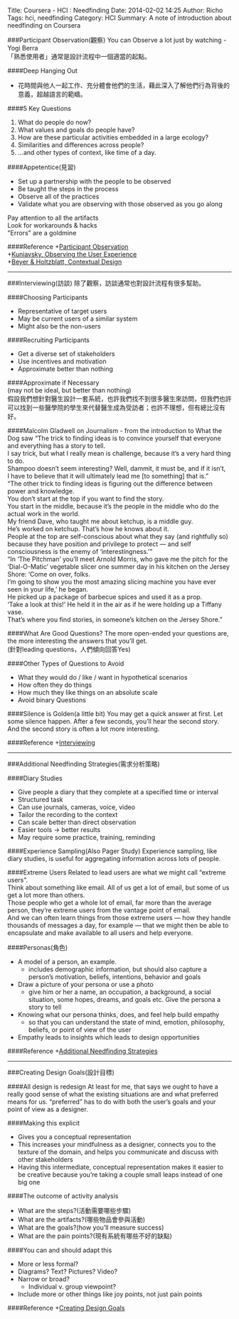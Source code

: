 Title: Coursera - HCI : Needfinding
Date: 2014-02-02 14:25
Author: Richo
Tags: hci, needfinding
Category: HCI
Summary: A note of introduction about needfinding on Coursera

###Participant Observation(觀察)
You can Observe a lot just by watching - Yogi Berra  
「熟悉使用者」通常是設計流程中一個適當的起點。  

####Deep Hanging Out  
-	花時間與他人一起工作、充分體會他們的生活，藉此深入了解他們行為背後的意義，超越語言的範疇。  

####5 Key Questions
1.	What do people do now?  
2.	What values and goals do people have?  
3.	How are these particular activities embedded in a large ecology?  
4.	Similarities and differences across people?  
5.	...and other types of context, like time of a day.  

####Appetentice(見習)
-	Set up a partnership with the people to be observed  
-	Be taught the steps in the process  
-	Observe all of the practices  
-	Validate what you are observing with those observed as you go along  

Pay attention to all the artifacts  
Look for workarounds & hacks  
"Errors" are a goldmine  

####Reference
+[Participant Observation](https://class.coursera.org/hci-003/lecture/20)  
+[Kuniavsky, Observing the User Experience](http://books.google.com.tw/books/about/Observing_the_User_Experience.html?id=jIrl2L_JvZoC&redir_esc=y)  
+[Beyer & Holtzblatt, Contextual Design](http://books.google.com.tw/books?id=sVKuMvaFzjQC&dq=Beyer+%26+Holtzblatt,+Contextual+Design&hl=zh-TW&source=gbs_navlinks_s)  

***

###Interviewing(訪談)
除了觀察，訪談通常也對設計流程有很多幫助。  

####Choosing Participants
-	Representative of target users  
-	May be current users of a similar system  
-	Might also be the non-users  

####Recruiting Participants
-	Get a diverse set of stakeholders  
-	Use incentives and motivation  
-	Approximate better than nothing  

####Approximate if Necessary  
(may not be ideal, but better than
nothing)  
假設我們想針對醫生設計一套系統，也許我們找不到很多醫生來訪問，但我們也許可以找到一些醫學院的學生來代替醫生成為受訪者；也許不理想，但有總比沒有好。  

####Malcolm Gladwell on Journalism - from the introduction to What the Dog saw
“The trick to finding ideas is to convince yourself that everyone and everything has a story to tell.  
I say trick, but what I really mean is challenge, because it’s a very hard thing to do.  
Shampoo doesn’t seem interesting? Well, dammit, it must be, and if it isn’t,  
I have to believe that it will ultimately lead me [to something] that is.”  
“The other trick to finding ideas is figuring out the difference between power and knowledge.  
You don’t start at the top if you want to find the story.  
You start in the middle, because it’s the people in the middle who do the actual work in the world.  
My friend Dave, who taught me about ketchup, is a middle guy.  
He’s worked on ketchup. That’s how he knows about it.  
People at the top are self-conscious about what they say (and rightfully so) because they have position and privilege to protect — and self consciousness is the enemy of ‘interestingness.’”  
“In ‘The Pitchman’ you’ll meet Arnold Morris, who gave me the pitch for the ‘Dial-O-Matic’ vegetable slicer one summer day in his kitchen on the Jersey Shore: ‘Come on over, folks.  
I’m going to show you the most amazing slicing machine you have ever seen in your life,’ he began.  
He picked up a package of barbecue spices and used it as a prop.  
‘Take a look at this!’ He held it in the air as if he were holding up a Tiffany vase.  
That’s where you find stories, in someone’s kitchen on the Jersey Shore.”  

####What Are Good Questions?
The more open-ended your questions are, the more interesting the answers that you’ll get.  
(針對leading questions，人們傾向回答Yes)  

####Other Types of Questions to Avoid
-	What they would do / like / want in hypothetical scenarios  
-	How often they do things  
-	How much they like things on an absolute scale  
-	Avoid binary Questions  

####Silence is Golden(a little bit)
You may get a quick answer at first. Let some silence happen. After a few seconds, you’ll hear the second story. And the second story is often a lot more interesting.  

####Reference
+[Interviewing](https://class.coursera.org/hci-003/lecture/1)  

***

###Additional Needfinding Strategies(需求分析策略)

####Diary Studies
-	Give people a diary that they complete at a specified time
or interval  
-	Structured task  
-	Can use journals, cameras, voice, video  
-	Tailor the recording to the context  
-	Can scale better than direct observation  
-	Easier tools -> better results  
-	May require some practice, training, reminding  

####Experience Sampling(Also Pager Study)
Experience sampling, like diary studies, is useful for aggregating information across lots of people.  

####Extreme Users
Related to lead users are what we might call “extreme users”.  
Think about something like email. All of us get a lot of email, but some of us get a lot more than others.  
Those people who get a whole lot of email, far more than the average person, they’re extreme users from the vantage point of email.  
And we can often learn things from those extreme users — how they handle thousands of messages a day, for example — that we might then be able to encapsulate and make available to all users and help everyone.  

####Personas(角色)
-	A model of a person, an example.  
	*	includes demographic information, but should also capture a person’s motivation, beliefs, intentions, behavior and goals  
-	Draw a picture of your persona or use a photo  
	*	give him or her a name, an occupation, a background, a social situation, some hopes, dreams, and goals etc. Give the persona a story to tell  
-	Knowing what our persona thinks, does, and feel help build empathy  
	*	so that you can understand the state of mind, emotion, philosophy, beliefs, or point of view of the user  
-	Empathy leads to insights which leads to design opportunities  

####Reference
+[Additional Needfinding Strategies](https://class.coursera.org/hci-003/lecture/14)  

***

###Creating Design Goals(設計目標)

####All design is redesign
At least for me, that says we ought to have a really good sense of what the existing situations are and what preferred means for us. “preferred” has to do with both the user’s goals and your point of view as a designer.  

####Making this explicit
-	Gives you a conceptual representation  
-	This increases your mindfulness as a designer, connects you to the texture of the domain, and helps you communicate and discuss with other stakeholders  
-	Having this intermediate, conceptual representation makes it easier to be creative because you’re taking a couple small leaps instead of one big one  

####The outcome of activity analysis
-	What are the steps?(活動需要哪些步驟)  
-	What are the artifacts?(哪些物品會參與活動)  
-	What are the goals?(how you’ll measure success)  
-	What are the pain points?(現有系統有哪些不好的缺點)  

####You can and should adapt this
-	More or less formal?  
-	Diagrams? Text? Pictures? Video?  
-	Narrow or broad?  
	*	Individual v. group viewpoint?  
-	Include more or other things like joy points, not just pain points  

####Reference
+[Creating Design Goals](https://class.coursera.org/hci-003/lecture/78)  

